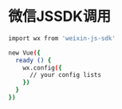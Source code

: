 # 微信JSSDK调用
``` bash
import wx from 'weixin-js-sdk'

new Vue({
  ready () {
    wx.config({
      // your config lists
    })
  }
})
